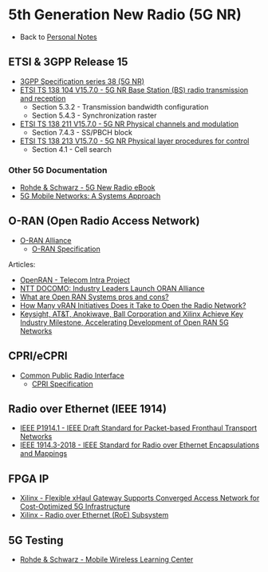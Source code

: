 # 5th Generation New Radio (5G NR)

- Back to [Personal Notes](README.md)

## ETSI & 3GPP Release 15

- [3GPP Specification series 38 (5G NR)][3GPP_38]
- [ETSI TS 138 104 V15.7.0 - 5G NR Base Station (BS) radio transmission and reception][138_104]
  - Section 5.3.2 - Transmission bandwidth configuration
  - Section 5.4.3 - Synchronization raster
- [ETSI TS 138 211 V15.7.0 - 5G NR Physical channels and modulation][138_211]
  - Section 7.4.3 - SS/PBCH block
- [ETSI TS 138 213 V15.7.0 - 5G NR Physical layer procedures for control][138_213]
  - Section 4.1 - Cell search

[3GPP_38]: https://www.3gpp.org/DynaReport/38-series.htm
[138_104]: https://www.etsi.org/deliver/etsi_ts/138100_138199/138104/15.07.00_60/ts_138104v150700p.pdf
[138_211]: https://www.etsi.org/deliver/etsi_ts/138200_138299/138211/15.07.00_60/ts_138211v150700p.pdf
[138_213]: https://www.etsi.org/deliver/etsi_ts/138200_138299/138213/15.07.00_60/ts_138213v150700p.pdf

### Other 5G Documentation

- [Rohde & Schwarz - 5G New Radio eBook](https://gloris.rohde-schwarz.com/ebooks/5G)
- [5G Mobile Networks: A Systems Approach](https://5g.systemsapproach.org/)

## O-RAN (Open Radio Access Network)

- [O-RAN Alliance](https://www.o-ran.org/)
  - [O-RAN Specification](https://www.o-ran.org/specifications)

Articles:

- [OpenRAN - Telecom Intra Project][1]
- [NTT DOCOMO: Industry Leaders Launch ORAN Alliance][2]
- [What are Open RAN Systems pros and cons?][3]
- [How Many vRAN Initiatives Does it Take to Open the Radio Network?][4]
- [Keysight, AT&T, Anokiwave, Ball Corporation and Xilinx Achieve Key Industry Milestone, Accelerating Development of Open RAN 5G Networks][5]

[1]: https://telecominfraproject.com/openran/
[2]: https://www.asiaone.com/business/ntt-docomo-industry-leaders-launch-oran-alliance
[3]: https://wade4wireless.com/2018/07/05/what-are-open-ran-systems-pros-and-cons/
[4]: https://www.sdxcentral.com/articles/opinion-editorial/many-vran-initiatives-take-open-radio-network/2018/02/
[5]: https://about.keysight.com/en/newsroom/pr/2019/14feb-nr19011.shtml

## CPRI/eCPRI

- [Common Public Radio Interface](http://www.cpri.info/)
  - [CPRI Specification](http://www.cpri.info/spec.html)

## Radio over Ethernet (IEEE 1914)

- [IEEE P1914.1 - IEEE Draft Standard for Packet-based Fronthaul Transport Networks][1914.1]
- [IEEE 1914.3-2018 - IEEE Standard for Radio over Ethernet Encapsulations and Mappings][1914.3]

[1914.1]: https://standards.ieee.org/project/1914_1.html
[1914.3]: https://standards.ieee.org/content/ieee-standards/en/standard/1914_3-2018.html

## FPGA IP

- [Xilinx - Flexible xHaul Gateway Supports Converged Access Network for Cost-Optimized 5G Infrastructure][xHaul]
- [Xilinx - Radio over Ethernet (RoE) Subsystem][RoE]

[xHaul]: https://forums.xilinx.com/t5/Adaptable-Advantage-Blog/Flexible-xHaul-Gateway-Supports-Converged-Access-Network-for/ba-p/952216
[RoE]: https://www.xilinx.com/products/intellectual-property/ef-di-roe-framer.html

## 5G Testing

- [Rohde & Schwarz - Mobile Wireless Learning Center](https://www.mobilewirelesstesting.com/)
